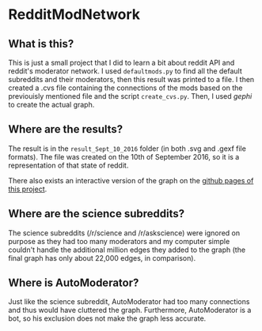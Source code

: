 # RedditModNetwork
## What is this?
This is just a small project that I did to learn a bit about reddit API and reddit's moderator network. I used `defaultmods.py` to find all the default subreddits and their moderators, then this result was printed to a file. I then created a .cvs file containing the connections of the mods based on the previouisly mentioned file and the script `create_cvs.py`. Then, I used *gephi* to create the actual graph.
## Where are the results?
The result is in the `result_Sept_10_2016` folder (in both .svg and .gexf file formats). The file was created on the 10th of September 2016, so it is a representation of that state of reddit.

There also exists an interactive version of the graph on the [github pages of this project](https://szjs.github.io/RedditModNetwork/).
## Where are the science subreddits?
The science subreddits (/r/science and /r/askscience) were ignored on purpose as they had too many moderators and my computer simple couldn't handle the additional million edges they added to the graph (the final graph has only about 22,000 edges, in comparison).
## Where is AutoModerator?
Just like the science subreddit, AutoModerator had too many connections and thus would have cluttered the graph. Furthermore, AutoModerator is a bot, so his exclusion does not make the graph less accurate.
